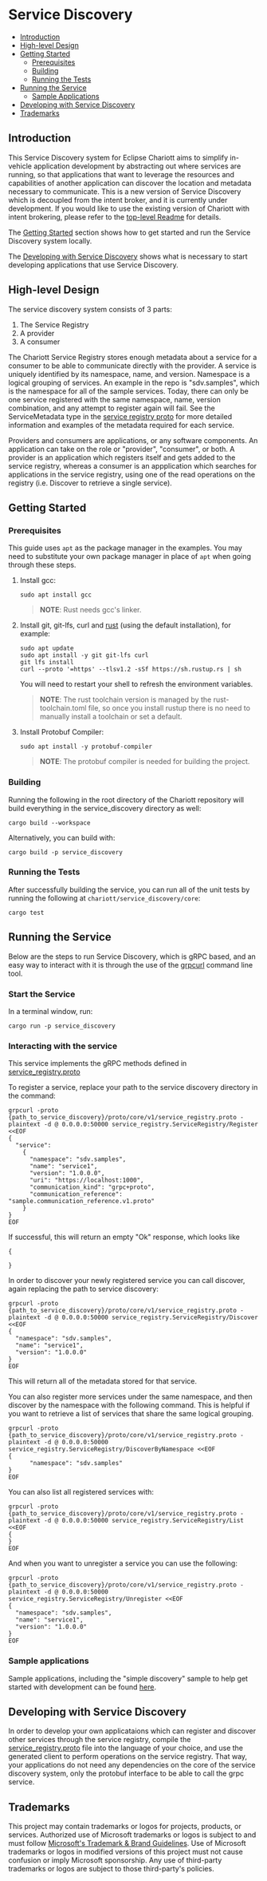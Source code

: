 # Service Discovery

- [Introduction](#introduction)
- [High-level Design](#high-level-design)
- [Getting Started](#getting-started)
  - [Prerequisites](#prerequisites)
  - [Building](#building)
  - [Running the Tests](#running-the-tests)
- [Running the Service](#running-the-service)
  - [Sample Applications](#sample-applications)
- [Developing with Service Discovery](#developing-with-service-discovery)
- [Trademarks](#trademarks)

## Introduction

This Service Discovery system for Eclipse Chariott aims to simplify in-vehicle application development by abstracting out where services are running, so that applications that want to leverage the resources and capabilities of another application can discover the location and metadata necessary to communicate. This is a new version of Service Discovery which is decoupled from the intent broker, and it is currently under development. If you would like to use the existing version of Chariott with intent brokering, please refer to the [top-level Readme](./../README.md) for details.

The [Getting Started](#getting-started) section shows how to get started and run the Service Discovery system locally.

The [Developing with Service Discovery](#developing-with-service-discovery) shows what is necessary to start developing applications that use Service Discovery.

## High-level Design

The service discovery system consists of 3 parts:

1. The Service Registry
2. A provider
3. A consumer

The Chariott Service Registry stores enough metadata about a service for a consumer to be able to communicate directly with the provider. A service is uniquely identified by its namespace, name, and version. Namespace is a logical grouping of services. An example in the repo is "sdv.samples", which is the namespace for all of the sample services. Today, there can only be one service registered with the same namespace, name, version combination, and any attempt to register again will fail. See the ServiceMetadata type in the [service registry proto](./proto/core/v1/service_registry.proto) for more detailed information and examples of the metadata required for each service.

Providers and consumers are applications, or any software components. An application can take on the role or "provider", "consumer", or both. A provider is an application which registers itself and gets added to the service registry, whereas a consumer is an appplication which searches for applications in the service registry, using one of the read operations on the registry (i.e. Discover to retrieve a single service).

## Getting Started

### Prerequisites

This guide uses `apt` as the package manager in the examples. You may need to substitute your own
package manager in place of `apt` when going through these steps.

1. Install gcc:

    ```shell
    sudo apt install gcc
    ```

    > **NOTE**: Rust needs gcc's linker.

1. Install git, git-lfs, curl and [rust](https://rustup.rs/#) (using the default installation), for example:

    ```shell
    sudo apt update
    sudo apt install -y git git-lfs curl
    git lfs install
    curl --proto '=https' --tlsv1.2 -sSf https://sh.rustup.rs | sh
    ```

    You will need to restart your shell to refresh the environment variables.

    > **NOTE**: The rust toolchain version is managed by the rust-toolchain.toml file, so once you
                install rustup there is no need to manually install a toolchain or set a default.

1. Install Protobuf Compiler:

    ```shell
    sudo apt install -y protobuf-compiler
    ```

    > **NOTE**: The protobuf compiler is needed for building the project.

### Building

Running the following in the root directory of the Chariott repository will build everything in the service_discovery directory as well:

```shell
cargo build --workspace
```

Alternatively, you can build with:

```shell
cargo build -p service_discovery
```

### Running the Tests

After successfully building the service, you can run all of the unit tests by running the following at `chariott/service_discovery/core`:

```shell
cargo test
```

## Running the Service

Below are the steps to run Service Discovery, which is gRPC based,
and an easy way to interact with it is through the use of the
[grpcurl](http://github.com/fullstorydev/grpcurl) command line tool.

### Start the Service

In a terminal window, run:

```shell
cargo run -p service_discovery
```

### Interacting with the service

This service implements the gRPC methods defined in [service_registry.proto](./proto/core/v1/service_registry.proto)

To register a service, replace your path to the service discovery directory in the command:

```shell
grpcurl -proto {path_to_service_discovery}/proto/core/v1/service_registry.proto -plaintext -d @ 0.0.0.0:50000 service_registry.ServiceRegistry/Register <<EOF
{
  "service":
    {
      "namespace": "sdv.samples",
      "name": "service1",
      "version": "1.0.0.0",
      "uri": "https://localhost:1000",
      "communication_kind": "grpc+proto",
      "communication_reference": "sample.communication_reference.v1.proto"
    }
}
EOF
```

If successful, this will return an empty "Ok" response, which looks like

```shell
{

}
```

In order to discover your newly registered service you can call discover, again replacing the path to service discovery:

```shell
grpcurl -proto {path_to_service_discovery}/proto/core/v1/service_registry.proto -plaintext -d @ 0.0.0.0:50000 service_registry.ServiceRegistry/Discover <<EOF
{
  "namespace": "sdv.samples",
  "name": "service1",
  "version": "1.0.0.0"
}
EOF
```

This will return all of the metadata stored for that service.

You can also register more services under the same namespace, and then discover by the namespace with the following command. This is helpful if you want to retrieve a list of services that share the same logical grouping.

```shell
grpcurl -proto {path_to_service_discovery}/proto/core/v1/service_registry.proto -plaintext -d @ 0.0.0.0:50000 service_registry.ServiceRegistry/DiscoverByNamespace <<EOF
{
      "namespace": "sdv.samples"
}
EOF
```

You can also list all registered services with:

```shell
grpcurl -proto {path_to_service_discovery}/proto/core/v1/service_registry.proto -plaintext -d @ 0.0.0.0:50000 service_registry.ServiceRegistry/List <<EOF
{
}
EOF
```

And when you want to unregister a service you can use the following:

```shell
grpcurl -proto {path_to_service_discovery}/proto/core/v1/service_registry.proto -plaintext -d @ 0.0.0.0:50000 service_registry.ServiceRegistry/Unregister <<EOF
{
  "namespace": "sdv.samples",
  "name": "service1",
  "version": "1.0.0.0"
}
EOF
```

### Sample applications

Sample applications, including the "simple discovery" sample to help get started with development can be found [here](./samples/README.md).

## Developing with Service Discovery

In order to develop your own applicataions which can register and discover other services through the service registry, compile the [service_registry.proto](./proto/core/v1/service_registry.proto) file into the language of your choice, and use the generated client to perform operations on the service registry. That way, your applications do not need any dependencies on the core of the service discovery system, only the protobuf interface to be able to call the grpc service.

## Trademarks

This project may contain trademarks or logos for projects, products, or services. Authorized use of Microsoft
trademarks or logos is subject to and must follow
[Microsoft's Trademark & Brand Guidelines](https://www.microsoft.com/en-us/legal/intellectualproperty/trademarks/usage/general).
Use of Microsoft trademarks or logos in modified versions of this project must not cause confusion or imply Microsoft sponsorship.
Any use of third-party trademarks or logos are subject to those third-party's policies.
